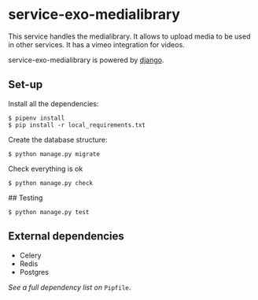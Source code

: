 # service-exo-medialibrary

This service handles the medialibrary. It allows to upload media to be used in other services. It has a vimeo integration for videos.

service-exo-medialibrary is powered by [django](https://github.com/django/django).

 
## Set-up
Install all the dependencies:
```
$ pipenv install
$ pip install -r local_requirements.txt
```

Create the database structure:
```
$ python manage.py migrate
```

Check everything is ok
```
$ python manage.py check
```

## Testing
```
$ python manage.py test
```

## External dependencies
- Celery
- Redis
- Postgres

_See a full dependency list on_ `Pipfile`.
